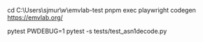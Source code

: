 cd C:\Users\sjmur\w\emvlab-test
pnpm exec playwright codegen https://emvlab.org/

pytest
PWDEBUG=1 pytest -s tests/test_asn1decode.py